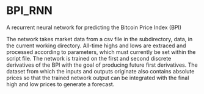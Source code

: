 # BPI_RNN

A recurrent neural network for predicting the Bitcoin Price Index (BPI)

The network takes market data from a csv file in the subdirectory, data, in the current working directory. All-time highs and lows are extraced and processed according
to parameters, which must currently be set within the script file. The network is trained on the first and second discrete derivatives of the BPI with the goal of
producing future first derivatives. The dataset from which the inputs and outputs originate also contains absolute prices so that the trained network output can be
integrated with the final high and low prices to generate a forecast.
